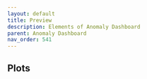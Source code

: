 ```yaml
---
layout: default
title: Preview
description: Elements of Anomaly Dashboard
parent: Anomaly Dashboard
nav_order: 541
---
```


## Plots